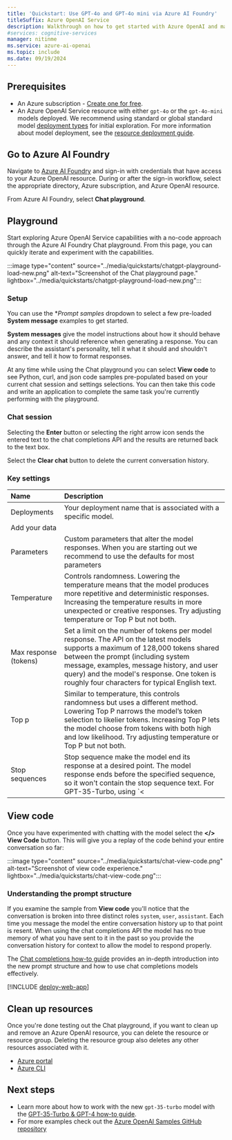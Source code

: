 ```yaml
---
title: 'Quickstart: Use GPT-4o and GPT-4o mini via Azure AI Foundry'
titleSuffix: Azure OpenAI Service
description: Walkthrough on how to get started with Azure OpenAI and make your first completions call with Azure AI Foundry. 
#services: cognitive-services
manager: nitinme
ms.service: azure-ai-openai
ms.topic: include
ms.date: 09/19/2024
---
```


## Prerequisites

- An Azure subscription - [Create one for free](https://azure.microsoft.com/free/cognitive-services?azure-portal=true).
- An Azure OpenAI Service resource with either `gpt-4o` or the `gpt-4o-mini` models deployed. We recommend using standard or global standard model [deployment types](../how-to/deployment-types.md) for initial exploration. For more information about model deployment, see the [resource deployment guide](../how-to/create-resource.md).

## Go to Azure AI Foundry

Navigate to [Azure AI Foundry](https://oai.azure.com/) and sign-in with credentials that have access to your Azure OpenAI resource. During or after the sign-in workflow, select the appropriate directory, Azure subscription, and Azure OpenAI resource.

From Azure AI Foundry, select **Chat playground**.

## Playground

Start exploring Azure OpenAI Service capabilities with a no-code approach through the Azure AI Foundry Chat playground. From this page, you can quickly iterate and experiment with the capabilities.

:::image type="content" source="../media/quickstarts/chatgpt-playground-load-new.png" alt-text="Screenshot of the Chat playground page." lightbox="../media/quickstarts/chatgpt-playground-load-new.png":::

### Setup

You can use the **Prompt samples* dropdown to select a few pre-loaded **System message** examples to get started.

**System messages** give the model instructions about how it should behave and any context it should reference when generating a response. You can describe the assistant's personality, tell it what it should and shouldn't answer, and tell it how to format responses.

At any time while using the Chat playground you can select **View code** to see Python, curl, and json code samples pre-populated based on your current chat session and settings selections. You can then take this code and write an application to complete the same task you're currently performing with the playground.

### Chat session

Selecting the **Enter** button or selecting the right arrow icon sends the entered text to the chat completions API and the results are returned back to the text box.

Select the **Clear chat** button to delete the current conversation history.

### Key settings

| **Name**            | **Description**   |
|:--------------------|:-------------------------------------------------------------------------------|
| Deployments         | Your deployment name that is associated with a specific model. |
| Add your data | 
| Parameters | Custom parameters that alter the model responses. When you are starting out we recommend to use the defaults for most parameters |
| Temperature         | Controls randomness. Lowering the temperature means that the model produces more repetitive and deterministic responses. Increasing the temperature results in more unexpected or creative responses. Try adjusting temperature or Top P but not both. |
| Max response (tokens) | Set a limit on the number of tokens per model response. The API on the latest models supports a maximum of 128,000 tokens shared between the prompt (including system message, examples, message history, and user query) and the model's response. One token is roughly four characters for typical English text.|
| Top p   | Similar to temperature, this controls randomness but uses a different method. Lowering Top P narrows the model’s token selection to likelier tokens. Increasing Top P lets the model choose from tokens with both high and low likelihood. Try adjusting temperature or Top P but not both.|
| Stop sequences      | Stop sequence make the model end its response at a desired point. The model response ends before the specified sequence, so it won't contain the stop sequence text. For GPT-35-Turbo, using `<|im_end|>` ensures that the model response doesn't generate a follow-up user query. You can include as many as four stop sequences.|

## View code

Once you have experimented with chatting with the model select the **</> View Code** button. This will give you a replay of the code behind your entire conversation so far:

:::image type="content" source="../media/quickstarts/chat-view-code.png" alt-text="Screenshot of view code experience." lightbox="../media/quickstarts/chat-view-code.png":::

### Understanding the prompt structure

If you examine the sample from **View code** you'll notice that the conversation is broken into three distinct roles `system`, `user`, `assistant`. Each time you message the model the entire conversation history up to that point is resent. When using the chat completions API the model has no true memory of what you have sent to it in the past so you provide the conversation history for context to allow the model to respond properly.

The [Chat completions how-to guide](../how-to/chatgpt.md) provides an in-depth introduction into the new prompt structure and how to use chat completions models effectively.

[!INCLUDE [deploy-web-app](deploy-web-app.md)]

## Clean up resources

Once you're done testing out the Chat playground, if you want to clean up and remove an Azure OpenAI resource, you can delete the resource or resource group. Deleting the resource group also deletes any other resources associated with it.

- [Azure portal](../../multi-service-resource.md?pivots=azportal#clean-up-resources)
- [Azure CLI](../../multi-service-resource.md?pivots=azcli#clean-up-resources)

## Next steps

* Learn more about how to work with the new `gpt-35-turbo` model with the [GPT-35-Turbo & GPT-4 how-to guide](../how-to/chatgpt.md).
* For more examples check out the [Azure OpenAI Samples GitHub repository](https://github.com/Azure-Samples/openai)
